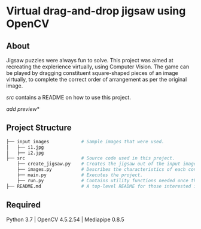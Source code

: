 # Virtual drag-and-drop jigsaw using OpenCV

## About
Jigsaw puzzles were always fun to solve. This project was aimed at recreating the explerience virtually, using Computer Vision. The game can be played by dragging constituent square-shaped pieces of an image virtually, to complete the correct order of arrangement as per the original image. 

_src_ contains a README on how to use this project.

*add preview**

## Project Structure

```bash
├── input images            # Sample images that were used.
│   ├── i1.jpg        
│   ├── i2.jpg   
├── src                     # Source code used in this project.
    ├── create_jigsaw.py    # Creates the jigsaw out of the input image.
    ├── images.py           # Describes the characteristics of each constituent piece.
    ├── main.py             # Executes the project.
    ├── run.py              # Contains utility functions needed once the game has begun. 
├── README.md               # A top-level README for those interested in using this project.
```

## Required
Python 3.7 | OpenCV 4.5.2.54 | Mediapipe 0.8.5

